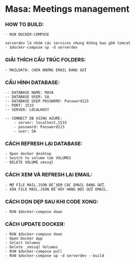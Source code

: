 # Masa: Meetings management

### HOW TO BUILD:
	- RUN DOCKER-COMPOSE

	serverdev là nhóm các services nhưng không bao gồm tomcat
	- $docker-compose up -d serverdev

### GIẢI THÍCH CẤU TRÚC FOLDERS:
	- MAILDATA: CHỨA NHỮNG EMAIL ĐANG GỬI

### CẤU HÌNH DATABASE:

	-- DATABASE NAME: MASA
	-- DATABASE USER: SA
	-- DATABASE USER PASSWORD: Password123
	-- PORT: 1533
	-- SERVER: LOCALHOST

	-- CONNECT DB USING AZURE:
		- server: localhost,1533
		- password: Password123
		- user: SA

### CÁCH REFRESH LẠI DATABASE:
	- Open docker desktop
	- Switch to volume tab VOLUMES
	- DELETE VOLUME vmssql

### CÁCH XEM VÀ REFRESH LẠI EMAIL:
	- MỞ FILE MAIL.JSON ĐỂ XEM CÁC EMAIL ĐANG GỬI.
	- XÓA FILE MAIL.JSON ĐỂ HỦY HÀNG ĐỢI GỬI EMAIL.

### CÁCH DỌN DẸP SAU KHI CODE XONG:
	- RUN $docker-compose down
	
### CÁCH UPDATE DOCKER:
	- RUN $docker-compose down
	- Open Docker App
	- Select Volumes
	- Delete _vmssql Volumes
	- RUN $docker-compose pull
	- RUN $docker-compose up -d serverdev --build
